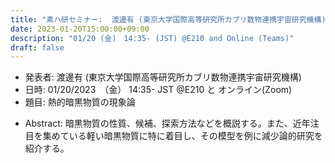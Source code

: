 ```yaml
---
title: "素ハ研セミナー:  渡邊有 (東京大学国際高等研究所カブリ数物連携宇宙研究機構)"
date: 2023-01-20T15:00:00+09:00
description: "01/20 (金)　14:35- (JST) @E210 and Online (Teams)"
draft: false
---
```


- 発表者:
渡邊有 (東京大学国際高等研究所カブリ数物連携宇宙研究機構)
- 日時:
01/20/2023　（金） 14:35- JST @E210 と オンライン(Zoom)
- 題目: 
熱的暗黒物質の現象論


<!--more-->

- Abstract:
暗黒物質の性質、候補、探索方法などを概説する。また、近年注目を集めている軽い暗黒物質に特に着目し、その模型を例に減少論的研究を紹介する。


